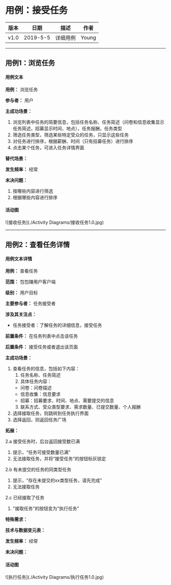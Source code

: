 # 用例：接受任务

| 版本 |   日期    | 描述 |  作者   |
| :--: | :-------: | :--: | :-----: |
| v1.0 | 2019-5-5 | 详细用例 | Young |

---
## 用例1：浏览任务
#### 用例文本
**用例：** 浏览任务

**参与者：** 用户

**主成功场景：**
1. 浏览列表中任务的简要信息，包括任务名称、任务简述（问卷和信息收集显示任务简述，招募显示时间、地点），任务报酬，任务类型
2. 筛选任务类型，筛选某些特定受众的任务，只显示这些任务
3. 对任务进行排序，根据薪酬、时间（只有招募任务）进行排序
4. 点击某个任务，可进入任务详情界面

**替代场景：**

**发生频率：** 经常

**未决问题：**
1. 按哪些内容进行筛选
2. 根据哪些内容进行排序

#### 活动图

![接收任务](./Activity Diagrams/接收任务1.0.jpg)



---
## 用例2：查看任务详情

#### 用例文本详情
**用例：** 查看任务

**范围：** 包包赚用户客户端

**级别：** 用户目标

**主要参与者：** 任务接受者

**涉及其关注点：**

- 任务接受者：了解任务的详细信息，接受任务

**前置条件：**
在任务列表中点击该任务

**后置条件：**
接受任务或者退出该页面

**主成功场景：**
1. 查看任务的信息，包括如下内容：
   1. 任务名称、任务简述
   2. 具体任务内容：
    - 问卷：问卷描述
    - 信息收集：信息要求
    - 招募：招募要求、时间、地点、需要提交的信息
   3. 联系方式、受众类型要求、需求数量、已提交数量、个人报酬
2. 选择接取任务，则跳转到任务执行界面
3. 选择返回，则返回任务广场

**拓展：**

2.a 接受任务时，后台返回接受数已满
   1. 提示，“任务可接受数量已满”
   2. 无法接取任务，并将“接受任务”的按钮标灰锁定

2.b 有未提交的任务的同类型任务
   1. 提示，“存在未提交的xx类型任务，请先完成”
   2. 无法接取任务

2.c 已经接取了任务
   1. "接取任务"的按钮变为"执行任务"

**特殊需求：**

**技术与数据变元表：**

**发生频率：** 经常

**未决问题：** 

#### 活动图

![执行任务](./Activity Diagrams/执行任务1.0.jpg)